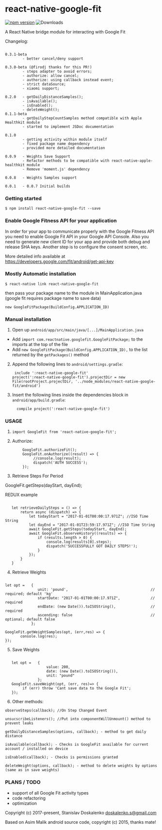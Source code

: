 
# react-native-google-fit
[![npm version](https://badge.fury.io/js/react-native-google-fit.svg)](https://badge.fury.io/js/react-native-google-fit) ![Downloads](https://img.shields.io/npm/dm/react-native-google-fit.svg)

A React Native bridge module for interacting with Google Fit

Changelog:

```

0.3.1-beta 
        - better cancel/deny support
        
0.3.0-beta (@firodj thanks for this PR!)
        - steps adapter to avoid errors;
        - authorize: allow cancel;
        - authorize: using callback instead event;
        - strict dataSource;
        - xiaomi support; 

0.2.0   - getDailyDistanceSamples();
        - isAvailable();
        - isEnabled();
        - deleteWeight(); 
0.1.1-beta
        - getDailyStepCountSamples method compatible with Apple Healthkit module
        - started to implement JSDoc documentation

0.1.0
        - getting activity within module itself
        - fixed package name dependency
        - provided more detailed documentation

0.0.9   - Weights Save Support
        - Refactor methods to be compatible with react-native-apple-healthkit module
        - Remove 'moment.js' dependency

0.0.8   - Weights Samples support

0.0.1   - 0.0.7 Initial builds

```

### Getting started

`$ npm install react-native-google-fit --save`

### Enable Google Fitness API for your application

In order for your app to communicate properly with the Google Fitness API you need to enable Google Fit API in your Google API Console.
Also you need to generate new client ID for your app and provide both debug and release SHA keys.
Another step is to configure the consent screen, etc.

More detailed info available at
https://developers.google.com/fit/android/get-api-key

### Mostly Automatic installation

`$ react-native link react-native-google-fit`

then pass your package name to the module in MainApplication.java (google fit requires package name to save data)


`new GoogleFitPackage(BuildConfig.APPLICATION_ID)`

### Manual installation

1. Open up `android/app/src/main/java/[...]/MainApplication.java`
  - Add `import com.reactnative.googlefit.GoogleFitPackage;` to the imports at the top of the file
  - Add `new GoogleFitPackage(BuildConfig.APPLICATION_ID),` to the list returned by the `getPackages()` method
2. Append the following lines to `android/settings.gradle`:
  	```
  	 include ':react-native-google-fit'
    project(':react-native-google-fit').projectDir = new File(rootProject.projectDir, '../node_modules/react-native-google-fit/android')
  	```
3. Insert the following lines inside the dependencies block in `android/app/build.gradle`:
  	```
      compile project(':react-native-google-fit')
  	```
  	
  	
### USAGE

1. `import GoogleFit from 'react-native-google-fit';`

2. Authorize:

```      
        GoogleFit.authorizeFit();
        GoogleFit.onAuthorize((result) => {
             //console.log(result);
             dispatch('AUTH SUCCESS');
        });
 ```
 
3. Retrieve Steps For Period
 
 GoogleFit.getSteps(dayStart, dayEnd);
 
 REDUX example
 
 ```
    
    let retrieveDailySteps = () => {
        return async (dispatch) => {
            let todayStart = "2017-01-01T00:00:17.971Z"; //ISO Time String
            let dayEnd = "2017-01-01T23:59:17.971Z"; //ISO Time String
            await GoogleFit.getSteps(todayStart, dayEnd);
            await GoogleFit.observeHistory((results) => {
                if (results.length > 0) {
                    console.log(results[0].steps);
                    dispatch('SUCCESSFULLY GOT DAILY STEPS!');
                } 
            });
        }
    }
 
 ```

4. Retrieve Weights

 ```

 let opt =   {
                unit: 'pound',										// required; default 'kg'
                startDate: "2017-01-01T00:00:17.971Z",		        // required
                endDate: (new Date()).toISOString(),				// required
                ascending: false									// optional; default false
             };
             
 GoogleFit.getWeightSamples(opt, (err,res) => {
        console.log(res);
 });

 ```


5. Save Weights

 ```

    let opt =   {
                    value: 200,
                    date: (new Date().toISOString()),
                    unit: "pound"
                };
    GoogleFit.saveWeight(opt, (err, res)=> {
         if (err) throw 'Cant save data to the Google Fit';
    });

 ```


6. Other methods:
 
 ``` 
 observeSteps(callback); //On Step Changed Event
 
 unsucscribeListeners(); //Put into componentWillUnmount() method to prevent leaks
 
 getDailyDistanceSamples(options, callback); - method to get daily distance
 
 isAvailable(callback); - Checks is GoogleFit available for current account / installed on device
 
 isEnabled(callback); - Checks is permissions granted
 
 deleteWeight(options, callback); - method to delete weights by options (same as in save weights)
 
 ```
 
### PLANS / TODO
 
 * support of all Google Fit activity types
 * code refactoring
 * optimization 
 
 Copyright (c) 2017-present, Stanislav Doskalenko
 doskalenko.s@gmail.com
 
 Based on Asim Malik android source code, copyright (c) 2015, thanks mate!